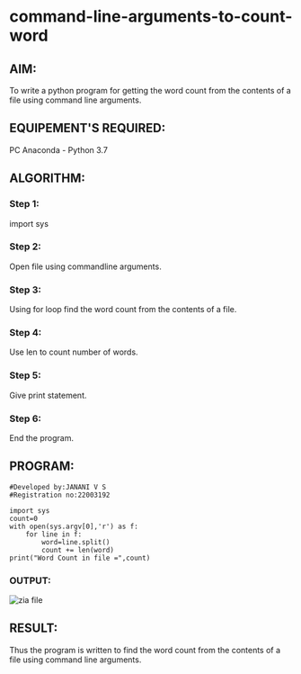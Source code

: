 # command-line-arguments-to-count-word
## AIM:
To write a python program for getting the word count from the contents of a file using command line arguments.
## EQUIPEMENT'S REQUIRED: 
PC
Anaconda - Python 3.7
## ALGORITHM: 
### Step 1:
import sys

### Step 2: 
Open file using commandline arguments.
 
### Step 3: 
Using for loop find the word count from the contents of a file.

### Step 4:
Use len to count number of words.

### Step 5: 
Give print statement.
### Step 6: 
End the program.

## PROGRAM:
```
#Developed by:JANANI V S
#Registration no:22003192

import sys
count=0
with open(sys.argv[0],'r') as f:
    for line in f:
        word=line.split()
        count += len(word)
print("Word Count in file =",count)
```


### OUTPUT:


![zia file](https://user-images.githubusercontent.com/113497340/194223216-a8af6726-081f-4fb3-a4ee-6719d43ad92f.png)





## RESULT:
Thus the program is written to find the word count from the contents of a file using command line arguments.
